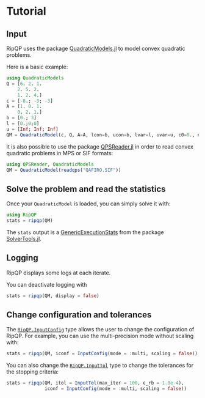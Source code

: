 # Tutorial

## Input

RipQP uses the package [QuadraticModels.jl](https://github.com/JuliaSmoothOptimizers/QuadraticModels.jl) to model 
convex quadratic problems.

Here is a basic example:

```julia
using QuadraticModels
Q = [6. 2. 1.
    2. 5. 2.
    1. 2. 4.]
c = [-8.; -3; -3]
A = [1. 0. 1.
    0. 2. 1.]
b = [0.; 3]
l = [0.;0;0]
u = [Inf; Inf; Inf]
QM = QuadraticModel(c, Q, A=A, lcon=b, ucon=b, lvar=l, uvar=u, c0=0., name="QM")
```

It is also possible to use the package [QPSReader.jl](https://github.com/JuliaSmoothOptimizers/QPSReader.jl) in order to 
read convex quadratic problems in MPS or SIF formats:

```julia
using QPSReader, QuadraticModels
QM = QuadraticModel(readqps("QAFIRO.SIF"))
```

## Solve the problem and read the statistics

Once your `QuadraticModel` is loaded, you can simply solve it with:

```julia
using RipQP
stats = ripqp(QM)
```

The `stats` output is a 
[GenericExecutionStats](https://juliasmoothoptimizers.github.io/SolverTools.jl/stable/api/#SolverTools.GenericExecutionStats) 
from the package [SolverTools.jl](https://github.com/JuliaSmoothOptimizers/SolverTools.jl).

## Logging

RipQP displays some logs at each iterate. 

You can deactivate logging with

```julia
stats = ripqp(QM, display = false)
```

## Change configuration and tolerances

The [`RipQP.InputConfig`](@ref) type allows the user to change the configuration of RipQP. 
For example, you can use the multi-precision mode without scaling with:

```julia
stats = ripqp(QM, iconf = InputConfig(mode = :multi, scaling = false))
```

You can also change the [`RipQP.InputTol`](@ref) type to change the tolerances for the 
stopping criteria:

```julia
stats = ripqp(QM, itol = InputTol(max_iter = 100, ϵ_rb = 1.0e-4), 
              iconf = InputConfig(mode = :multi, scaling = false))
```